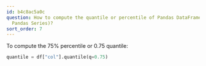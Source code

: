 ```yaml
---
id: b4c8ac5a0c
question: How to compute the quantile or percentile of Pandas DataFrame column (or
  Pandas Series)?
sort_order: 7
---
```


To compute the 75% percentile or 0.75 quantile:

```python
quantile = df["col"].quantile(q=0.75)
```